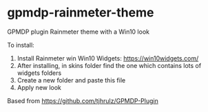 # gpmdp-rainmeter-theme
GPMDP plugin Rainmeter theme with a Win10 look

To install:
1. Install Rainmeter win Win10 Widgets: https://win10widgets.com/
2. After installing, in skins folder find the one which contains lots of widgets folders
3. Create a new folder and paste this file
4. Apply new look

Based from https://github.com/tjhrulz/GPMDP-Plugin
